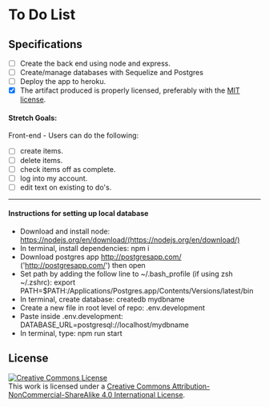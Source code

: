 # To Do List

## Specifications

- [ ] Create the back end using node and express.
- [ ] Create/manage databases with Sequelize and Postgres
- [ ] Deploy the app to heroku.
- [X] The artifact produced is properly licensed, preferably with the [MIT license][mit-license].

#### Stretch Goals:
Front-end - Users can do the following:
- [ ] create items.
- [ ] delete items.
- [ ] check items off as complete.
- [ ] log into my account.
- [ ] edit  text on existing to do's.

---
#### Instructions for setting up local database
- Download and install node: https://nodejs.org/en/download/(https://nodejs.org/en/download/)
- In terminal, install dependencies: npm i
- Download postgres app http://postgresapp.com/ ('http://postgresapp.com/') then open
- Set path by adding the follow line to ~/.bash_profile (if using zsh ~/.zshrc): export PATH=$PATH:/Applications/Postgres.app/Contents/Versions/latest/bin
- In terminal, create database: createdb mydbname
- Create a new file in root level of repo: .env.development
- Paste inside .env.development: DATABASE_URL=postgresql://localhost/mydbname
- In terminal, type: npm run start


## License

<a rel="license" href="http://creativecommons.org/licenses/by-nc-sa/4.0/"><img alt="Creative Commons License" style="border-width:0" src="https://i.creativecommons.org/l/by-nc-sa/4.0/80x15.png" /></a>
<br />This work is licensed under a <a rel="license" href="http://creativecommons.org/licenses/by-nc-sa/4.0/">Creative Commons Attribution-NonCommercial-ShareAlike 4.0 International License</a>.

[mit-license]: https://opensource.org/licenses/MIT
